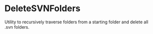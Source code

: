 DeleteSVNFolders
================

Utility to recursively traverse folders from a starting folder and delete all .svn folders.